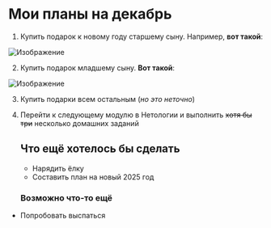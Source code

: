 # Мои планы на декабрь 

1. Купить подарок к новому году старшему сыну. Например, **вот такой**:

![Изображение](https://static.onlinetrade.ru/img/items/b/magnitnyy_konstruktor_magformers_709009_sensor_block_set_965318_1.jpg)

2. Купить подарок младшему сыну. **Вот такой**:

![Изображение](https://ir.ozone.ru/s3/multimedia-1-w/c700/6974173004.jpg)

3. Купить подарки всем остальным (*но это неточно*)

4. Перейти к следующему модулю в Нетологии и выполнить ~~хотя бы три~~ несколько домашних заданий
   

   ## Что ещё хотелось бы сделать 
   * Нарядить ёлку
   * Составить план на новый 2025 год
  
   ### Возможно что-то ещё 
  * Попробовать выспаться
